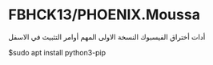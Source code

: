 # FBHCK13/PHOENIX.Moussa

أدات أختراق الفيسبوك النسخة الاولى المهم أوامر التثبيث في الاسفل 

 $sudo apt install python3-pip
 
 
